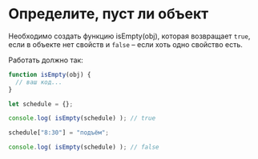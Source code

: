 # Определите, пуст ли объект

Необходимо создать функцию isEmpty(obj), которая возвращает `true`, 
если в объекте нет свойств и `false` – если хоть одно свойство есть.

Работать должно так:
```js
function isEmpty(obj) {
  // ваш код...
}

let schedule = {};

console.log( isEmpty(schedule) ); // true

schedule["8:30"] = "подъём";

console.log( isEmpty(schedule) ); // false
```
